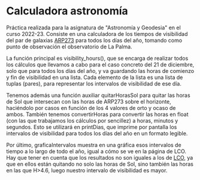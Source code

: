 # Calculadora astronomía
Práctica realizada para la asignatura de "Astronomía y Geodesia" en el curso 2022-23. Consiste en una calculadora de los tiempos de visibilidad del par de galaxias [ARP273](http://simbad.u-strasbg.fr/simbad/sim-id?Ident=Arp+273) para todos los días del año, tomando como punto de observación el observatorio de La Palma.

La función principal es visibility_hours(), que se encarga de realizar todos los cálculos que llevamos a cabo para el caso concreto del 21 de diciembre, solo que para todos los días del año, y va guardando las horas de comienzo y fin de visibilidad en una lista. Cada elemento de la lista es una lista de tuplas (pares), para representar los intervalos de visibilidad de ese día. 

Tenemos además una función auxiliar quitarHorasSol para quitar las horas de Sol que intersecan con las horas de ARP273 sobre el horizonte, haciéndolo por casos en función de los 4 valores de orto y ocaso de ambos. También tenemos convertirHoras para convertir las horas en float (con las que trabajamos los cálculos por sencillez) a horas, minutos y segundos. Esto se utilizará en printDias, que imprime por pantalla los intervalos de visibilidad para todos los días del año en un formato legible.  

Por último, graficaIntervalos muestra en una gráfica esos intervalos de tiempo a lo largo de todo el año, igual a cómo se ve en la página de LCO. Hay que tener en cuenta que los resultados no son iguales a los de [LCO](https://lco.global/observatory/tools/visibility/), ya que en ellos están quitando no solo las horas de Sol, sino también las horas en las que H>4.6, luego nuestro intervalo de visibilidad es mayor.
